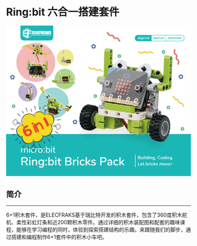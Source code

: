 # Ring:bit 六合一搭建套件

![](./images/ringbit_bricks_pack_01.jpg)

## 简介
---

6+1积木套件，是ELECFRAKS基于瑞比特开发的积木套件，包含了360度积木舵机、柔性彩虹灯条和近200颗积木零件。通过详细的积木装配图和配套的趣味课程，能够在学习编程的同时，体验到探索搭建结构的乐趣。来跟随我们的脚步，通过搭建和编程制作6+1套件中的积木小车吧。